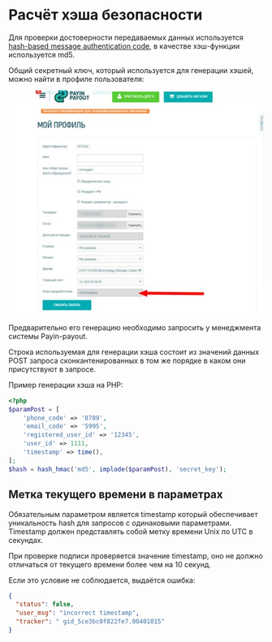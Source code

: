 # Расчёт хэша безопасности

Для проверки достоверности передаваемых данных используется
[hash-based message authentication code](https://ru.wikipedia.org/wiki/HMAC), в качестве хэш-функции
используется md5.

Общий секретный ключ, который используется для генерации хэшей, можно найти в профиле пользователя:

[![ключ API](images/profile-developer-key-small.jpg "ключ API")](images/profile-developer-key.png)

Предварительно его генерацию необходимо запросить у менеджмента системы Payin-payout.

Строка используемая для генерации хэша состоит из значений данных POST запроса сконкантенированных
в том же порядке в каком они присутствуют в запросе.

Пример генерации хэша на PHP:

```php
<?php
$paramPost = [
    'phone_code' => '8789',
    'email_code' => '5995',
    'registered_user_id' => '12345',
    'user_id' => 1111,
    'timestamp' => time(),
];
$hash = hash_hmac('md5', implode($paramPost), 'secret_key');
```

## Метка текущего времени в параметрах

Обязательным параметром является timestamp который обеспечивает уникальность hash для
запросов с одинаковыми параметрами. Timestamp должен представлять собой метку времени Unix по UTC
в секундах.

При проверке подписи проверяется значение timestamp, оно не должно отличаться от текущего времени
более чем на 10 секунд.

Если это условие не соблюдается, выдаётся ошибка:

```json
{
  "status": false,
  "user_msg": "incorrect timestamp",
  "tracker": " gid_5ce3bc0f822fe7.00401015"
}
```